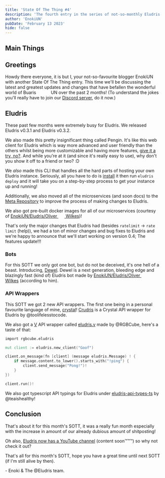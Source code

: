 ```yaml
---
title: 'State Of The Thing #4'
description: 'The fourth entry in the series of not-so-monthly Eludris news & updates.'
author: 'EnokiUN'
pubDate: 'February 13 2023'
hide: false
---
```


## Main Things

## Greetings

Howdy there everyone, it is but I, your not-so-favourite blogger EnokiUN with another
State Of The Thing entry. This time we'll be discussing the latest and greatest
updates and changes that have befallen the wonderful world of Buaris
<span style="display: inline-block; width: 40px;"></span> UN over the past 2 months!
(To understand the jokes you'll really have to join our [Discord server](https://discord.gg/vV6v2DhWQB),
do it now.)

## Eludris

These past few months were extremely busy for Eludris. We released Eludris v0.3.1
and Eludris v0.3.2.

We also made this pretty insignificant thing called Pengin. It's like this web client
for Eludris which is way more advanced and user friendly than the others whilst being
more customizable and having more features, [give it a try, no?](https://elu.pages.dev).
And while you're at it (and since it's really easy to use), why don't you show it
off to a friend or two? :D

We _also_ made this CLI that handles all the hard parts of hosting your own Eludris
instance. Seriously, all you have to do is [install](https://eludris.github.io/docs/cli.html#installation)
it then run `eludris deploy` and it will take you on a step-by-step process to get your
instance up and running!

Additionally, we also moved all of the microservices (and soon docs) to the [Meta Repository](https://github.com/eludris/eludris) to improve the process of making changes to Eludris.

We also got pre-built docker images for all of our microservices (courtesy of
[EnokiUN/Eludris/Oliver <span style="display: inline-block; width: 20px;"></span> Wilkes](https://github.com/ooliver1))!

That's only the major changes that Eludris had (besides `ratelimit` -> `rate limit` (help)), we had a
ton of minor changes and bug fixes to Eludris and we're happy to announce that we'll
start working on version 0.4; The features update!!!

### Bots

For this SOTT we only got one bot, but do not be deceived, it's one hell of a beast.
Introducing, [Dewel](https://github.com/ooliver1/dewel). Dewel is a next generation,
bleeding edge and blazingly fast (kind of) Eludris bot made by
[EnokiUN/Eludris/Oliver <span style="display: inline-block; width: 20px;"></span> Wilkes](https://github.com/ooliver1)
(according to him).

### API Wrappers

This SOTT we got 2 new API wrappers. The first one being in a personal favourite language of mine,
[crystal](https://crystal-lang.org/)!
[Crudris](https://github.com/eludris-community/crudris) is a Crystal API wrapper for Eludris by @toolifelesstocode.

We also got a [V](https://vlang.io/) API wrapper called [eludris.v](https://github.com/eludris-community/eludris.v)
made by @RGBCube, here's a taste of that:

```v
import rgbcube.eludris

mut client := eludris.new_client("Goof")

client.on_message(fn [client] (message eludris.Message) ! {
    if message.content.to_lower().starts_with("!ping") {
        client.send_message("Pong!")!
    }
})

client.run()!
```

We also got typescript API typings for Eludris under [eludris-api-types-ts](https://github.com/eludris-community/eludris-api-types-ts) by @teaishealthy!

## Conclusion

That's about it for this month's SOTT, it was a really fun month especially with
the increase in amount of our already dubious amount of shitposting!

Oh also, [Eludris now has a YouTube channel](https://www.youtube.com/@eludris) (content soon™™™)
so why not check it out?

That's all for this month's SOTT, hope you have a great time until next SOTT (if I'm still alive by then).

\- Enoki & The @Eludris team.
